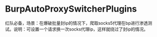 # BurpAutoProxySwitcherPlugins
红队必备，场景：在爆破批量封ip的情况下，爬取socks5代理在bp进行渗透测试。说明：可设置一个请求换一次socks代理ip，这样就绕过了封ip的情况。
